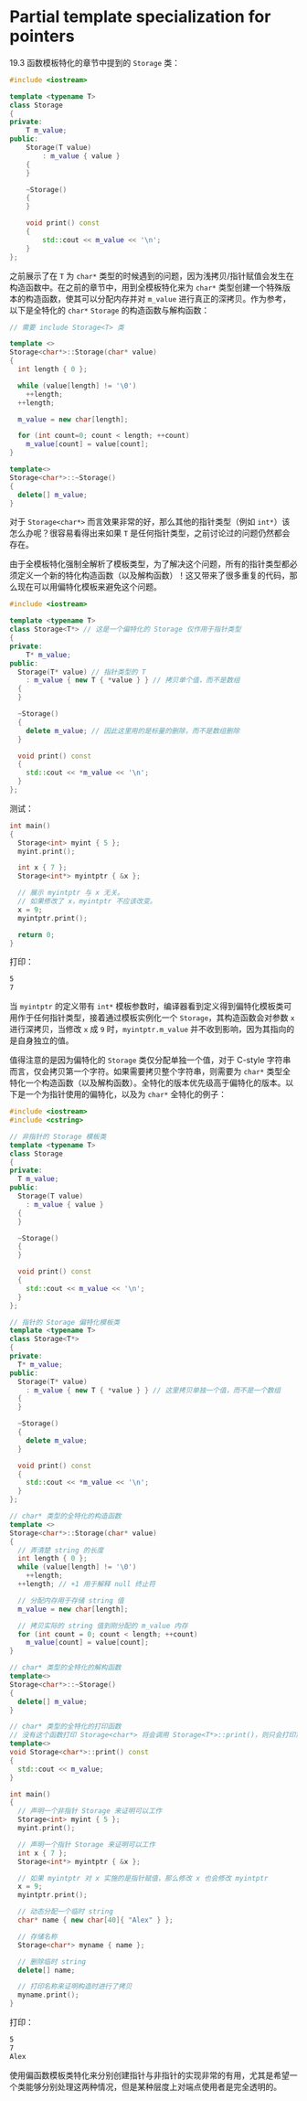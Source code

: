 # Partial template specialization for pointers

19.3 函数模板特化的章节中提到的 `Storage` 类：

```cpp
#include <iostream>

template <typename T>
class Storage
{
private:
    T m_value;
public:
    Storage(T value)
        : m_value { value }
    {
    }

    ~Storage()
    {
    }

    void print() const
    {
        std::cout << m_value << '\n';
    }
};
```

之前展示了在 `T` 为 `char*` 类型的时候遇到的问题，因为浅拷贝/指针赋值会发生在构造函数中。在之前的章节中，用到全模板特化来为 `char*` 类型创建一个特殊版本的构造函数，使其可以分配内存并对 `m_value` 进行真正的深拷贝。作为参考，以下是全特化的 `char*` `Storage` 的构造函数与解构函数：

```cpp
// 需要 include Storage<T> 类

template <>
Storage<char*>::Storage(char* value)
{
  int length { 0 };

  while (value[length] != '\0')
    ++length;
  ++length;

  m_value = new char[length];

  for (int count=0; count < length; ++count)
    m_value[count] = value[count];
}

template<>
Storage<char*>::~Storage()
{
  delete[] m_value;
}
```

对于 `Storage<char*>` 而言效果非常的好，那么其他的指针类型（例如 `int*`）该怎么办呢？很容易看得出来如果 `T` 是任何指针类型，之前讨论过的问题仍然都会存在。

由于全模板特化强制全解析了模板类型，为了解决这个问题，所有的指针类型都必须定义一个新的特化构造函数（以及解构函数）！这又带来了很多重复的代码，那么现在可以用偏特化模板来避免这个问题。

```cpp
#include <iostream>

template <typename T>
class Storage<T*> // 这是一个偏特化的 Storage 仅作用于指针类型
{
private:
    T* m_value;
public:
  Storage(T* value) // 指针类型的 T
    : m_value { new T { *value } } // 拷贝单个值，而不是数组
  {
  }

  ~Storage()
  {
    delete m_value; // 因此这里用的是标量的删除，而不是数组删除
  }

  void print() const
  {
    std::cout << *m_value << '\n';
  }
};
```

测试：

```cpp
int main()
{
  Storage<int> myint { 5 };
  myint.print();

  int x { 7 };
  Storage<int*> myintptr { &x };

  // 展示 myintptr 与 x 无关。
  // 如果修改了 x，myintptr 不应该改变。
  x = 9;
  myintptr.print();

  return 0;
}
```

打印：

```txt
5
7
```

当 `myintptr` 的定义带有 `int*` 模板参数时，编译器看到定义得到偏特化模板类可用作于任何指针类型，接着通过模板实例化一个 `Storage`，其构造函数会对参数 `x` 进行深拷贝，当修改 `x` 成 `9` 时，`myintptr.m_value` 并不收到影响，因为其指向的是自身独立的值。

值得注意的是因为偏特化的 `Storage` 类仅分配单独一个值，对于 C-style 字符串而言，仅会拷贝第一个字符。如果需要拷贝整个字符串，则需要为 `char*` 类型全特化一个构造函数（以及解构函数）。全特化的版本优先级高于偏特化的版本。以下是一个为指针使用的偏特化，以及为 `char*` 全特化的例子：

```cpp
#include <iostream>
#include <cstring>

// 非指针的 Storage 模板类
template <typename T>
class Storage
{
private:
  T m_value;
public:
  Storage(T value)
    : m_value { value }
  {
  }

  ~Storage()
  {
  }

  void print() const
  {
    std::cout << m_value << '\n';
  }
};

// 指针的 Storage 偏特化模板类
template <typename T>
class Storage<T*>
{
private:
  T* m_value;
public:
  Storage(T* value)
    : m_value { new T { *value } } // 这里拷贝单独一个值，而不是一个数组
  {
  }

  ~Storage()
  {
    delete m_value;
  }

  void print() const
  {
    std::cout << *m_value << '\n';
  }
};

// char* 类型的全特化的构造函数
template <>
Storage<char*>::Storage(char* value)
{
  // 弄清楚 string 的长度
  int length { 0 };
  while (value[length] != '\0')
    ++length;
  ++length; // +1 用于解释 null 终止符

  // 分配内存用于存储 string 值
  m_value = new char[length];

  // 拷贝实际的 string 值到刚分配的 m_value 内存
  for (int count = 0; count < length; ++count)
    m_value[count] = value[count];
}

// char* 类型的全特化的解构函数
template<>
Storage<char*>::~Storage()
{
  delete[] m_value;
}

// char* 类型的全特化的打印函数
// 没有这个函数打印 Storage<char*> 将会调用 Storage<T*>::print()，则只会打印第一个字符
template<>
void Storage<char*>::print() const
{
  std::cout << m_value;
}

int main()
{
  // 声明一个非指针 Storage 来证明可以工作
  Storage<int> myint { 5 };
  myint.print();

  // 声明一个指针 Storage 来证明可以工作
  int x { 7 };
  Storage<int*> myintptr { &x };

  // 如果 myintptr 对 x 实施的是指针赋值，那么修改 x 也会修改 myintptr
  x = 9;
  myintptr.print();

  // 动态分配一个临时 string
  char* name { new char[40]{ "Alex" } };

  // 存储名称
  Storage<char*> myname { name };

  // 删除临时 string
  delete[] name;

  // 打印名称来证明构造时进行了拷贝
  myname.print();
}
```

打印：

```txt
5
7
Alex
```

使用偏函数模板类特化来分别创建指针与非指针的实现非常的有用，尤其是希望一个类能够分别处理这两种情况，但是某种层度上对端点使用者是完全透明的。
